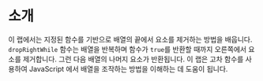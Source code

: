 # 소개

이 랩에서는 지정된 함수를 기반으로 배열의 끝에서 요소를 제거하는 방법을 배웁니다. `dropRightWhile` 함수는 배열을 반복하며 함수가 `true`를 반환할 때까지 오른쪽에서 요소를 제거합니다. 그런 다음 배열의 나머지 요소가 반환됩니다. 이 랩은 고차 함수를 사용하여 JavaScript 에서 배열을 조작하는 방법을 이해하는 데 도움이 됩니다.
